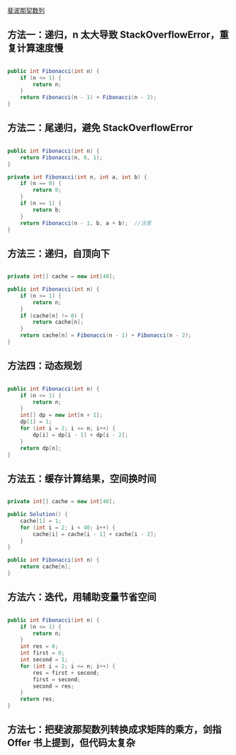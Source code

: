 [斐波那契数列](https://www.nowcoder.com/practice/c6c7742f5ba7442aada113136ddea0c3?tpId=13&tqId=11160&tPage=1&rp=1&ru=/ta/coding-interviews&qru=/ta/coding-interviews/question-ranking&from=cyc_github) 

## 方法一：递归，n 太大导致 StackOverflowError，重复计算速度慢

```java

public int Fibonacci(int n) {
    if (n <= 1) {
        return n;
    }
    return Fibonacci(n - 1) + Fibonacci(n - 2);
}

```
    
## 方法二：尾递归，避免 StackOverflowError

```java

public int Fibonacci(int n) {
    return Fibonacci(n, 0, 1);
}

private int Fibonacci(int n, int a, int b) {
    if (n == 0) {
        return 0;
    }
    if (n == 1) {
        return b;
    }
    return Fibonacci(n - 1, b, a + b);  //注意
}

```

## 方法三：递归，自顶向下

```java

private int[] cache = new int[40];

public int Fibonacci(int n) {
    if (n <= 1) {
        return n;
    }
    if (cache[n] != 0) {
        return cache[n];
    }
    return cache[n] = Fibonacci(n - 1) + Fibonacci(n - 2);
}

```

## 方法四：动态规划

```java

public int Fibonacci(int n) {
    if (n <= 1) {
        return n;
    }
    int[] dp = new int[n + 1];
    dp[1] = 1;
    for (int i = 2; i <= n; i++) {
        dp[i] = dp[i - 1] + dp[i - 2];
    }
    return dp[n];
}

```

## 方法五：缓存计算结果，空间换时间

```java

private int[] cache = new int[40];

public Solution() {
    cache[1] = 1;
    for (int i = 2; i < 40; i++) {
        cache[i] = cache[i - 1] + cache[i - 2];
    }
}

public int Fibonacci(int n) {
    return cache[n];
}

```

## 方法六：迭代，用辅助变量节省空间

```java

public int Fibonacci(int n) {
    if (n <= 1) {
        return n;
    }
    int res = 0;
    int first = 0;
    int second = 1;
    for (int i = 2; i <= n; i++) {
        res = first + second;
        first = second;
        second = res;
    }
    return res;
}

```

## 方法七：把斐波那契数列转换成求矩阵的乘方，剑指 Offer 书上提到，但代码太复杂
